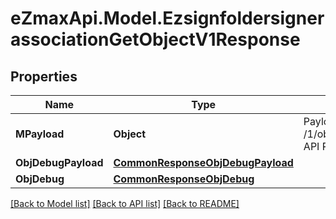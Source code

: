 
# eZmaxApi.Model.EzsignfoldersignerassociationGetObjectV1Response

## Properties

Name | Type | Description | Notes
------------ | ------------- | ------------- | -------------
**MPayload** | **Object** | Payload for the /1/object/ezsignfoldersignerassociation/getObject API Request | 
**ObjDebugPayload** | [**CommonResponseObjDebugPayload**](CommonResponseObjDebugPayload.md) |  | [optional] 
**ObjDebug** | [**CommonResponseObjDebug**](CommonResponseObjDebug.md) |  | [optional] 

[[Back to Model list]](../README.md#documentation-for-models)
[[Back to API list]](../README.md#documentation-for-api-endpoints)
[[Back to README]](../README.md)

